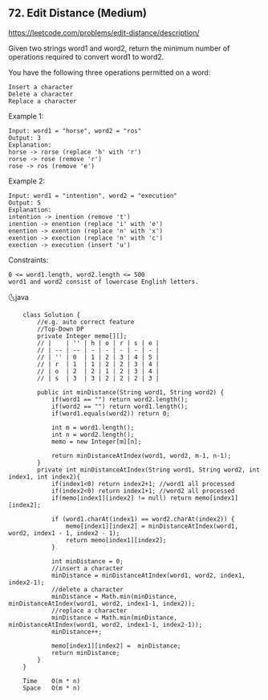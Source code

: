 ## 72. Edit Distance (Medium)
https://leetcode.com/problems/edit-distance/description/

Given two strings word1 and word2, return the minimum number of operations required to convert word1 to word2.

You have the following three operations permitted on a word:
    
    Insert a character
    Delete a character
    Replace a character
 

Example 1:
    
    Input: word1 = "horse", word2 = "ros"
    Output: 3
    Explanation: 
    horse -> rorse (replace 'h' with 'r')
    rorse -> rose (remove 'r')
    rose -> ros (remove 'e')
Example 2:
    
    Input: word1 = "intention", word2 = "execution"
    Output: 5
    Explanation: 
    intention -> inention (remove 't')
    inention -> enention (replace 'i' with 'e')
    enention -> exention (replace 'n' with 'x')
    exention -> exection (replace 'n' with 'c')
    exection -> execution (insert 'u')
 

Constraints:

    0 <= word1.length, word2.length <= 500
    word1 and word2 consist of lowercase English letters.

  🌜java

        class Solution {
            //e.g. auto correct feature
            //Top-Down DP
            private Integer memo[][];
            // |    | '' | h | o | r | s | e |
            // | -- | -- | - | - | - | - | - |
            // | '' | 0  | 1 | 2 | 3 | 4 | 5 |
            // | r  | 1  | 1 | 2 | 2 | 3 | 4 |
            // | o  | 2  | 2 | 1 | 2 | 3 | 4 |
            // | s  | 3  | 3 | 2 | 2 | 2 | 3 |
        
            public int minDistance(String word1, String word2) {
                if(word1 == "") return word2.length();
                if(word2 == "") return word1.length();
                if(word1.equals(word2)) return 0;
        
                int m = word1.length();
                int n = word2.length();
                memo = new Integer[m][n];
                
                return minDistanceAtIndex(word1, word2, m-1, n-1);
            }
            private int minDistanceAtIndex(String word1, String word2, int index1, int index2){
                if(index1<0) return index2+1; //word1 all processed
                if(index2<0) return index1+1; //word2 all processed
                if(memo[index1][index2] != null) return memo[index1][index2];
        
                if (word1.charAt(index1) == word2.charAt(index2)) {
                    memo[index1][index2] = minDistanceAtIndex(word1, word2, index1 - 1, index2 - 1);
                    return memo[index1][index2];
                }
                
                int minDistance = 0;
                //insert a character
                minDistance = minDistanceAtIndex(word1, word2, index1, index2-1);
                //delete a character
                minDistance = Math.min(minDistance, minDistanceAtIndex(word1, word2, index1-1, index2));
                //replace a character
                minDistance = Math.min(minDistance, minDistanceAtIndex(word1, word2, index1-1, index2-1));
                minDistance++;
        
                memo[index1][index2] =  minDistance;
                return minDistance;
            }
        }
        
        Time	O(m * n)
        Space	O(m * n)
